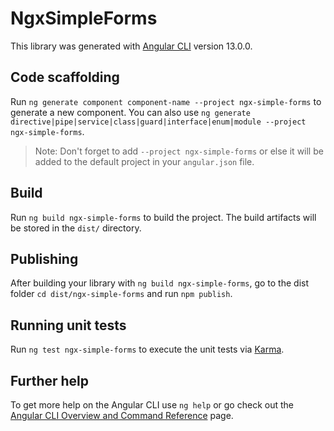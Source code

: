 # NgxSimpleForms

This library was generated with [Angular CLI](https://github.com/angular/angular-cli) version 13.0.0.

## Code scaffolding

Run `ng generate component component-name --project ngx-simple-forms` to generate a new component. You can also use `ng generate directive|pipe|service|class|guard|interface|enum|module --project ngx-simple-forms`.
> Note: Don't forget to add `--project ngx-simple-forms` or else it will be added to the default project in your `angular.json` file. 

## Build

Run `ng build ngx-simple-forms` to build the project. The build artifacts will be stored in the `dist/` directory.

## Publishing

After building your library with `ng build ngx-simple-forms`, go to the dist folder `cd dist/ngx-simple-forms` and run `npm publish`.

## Running unit tests

Run `ng test ngx-simple-forms` to execute the unit tests via [Karma](https://karma-runner.github.io).

## Further help

To get more help on the Angular CLI use `ng help` or go check out the [Angular CLI Overview and Command Reference](https://angular.io/cli) page.
